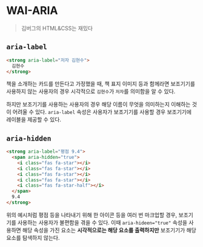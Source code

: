# WAI-ARIA

> 김버그의 HTML&CSS는 재밌다

## `aria-label`

```HTML
<strong aria-label="저자 김현수">
  김현수
</strong>
```

책을 소개하는 카드를 만든다고 가정했을 때, 책 표지 이미지 등과 함께라면 보조기기를 사용하지 않는 사용자의 경우 시각적으로 `김현수`가 `저자`를 의미함을 알 수 있다.

하지만 보조기기를 사용하는 사용자의 경우 해당 이름이 무엇을 의미하는지 이해하는 것이 어려울 수 있다. `aria-label` 속성은 사용자가 보조기기를 사용할 경우 보조기기에 레이블을 제공할 수 있다.

## `aria-hidden`

```html
<strong aria-label="평점 9.4">
  <span aria-hidden="true">
    <i class="fas fa-star"></i>
    <i class="fas fa-star"></i>
    <i class="fas fa-star"></i>
    <i class="fas fa-star"></i>
    <i class="fas fa-star-half"></i>
  </span>
  9.4
</strong>
```

위의 예시처럼 평점 등을 나타내기 위해 한 아이콘 등을 여러 번 마크업할 경우, 보조기기를 사용하는 사용자가 불편함을 겪을 수 있다. 이때 `aria-hideen="true"` 속성을 사용하면 해당 속성을 가진 요소는 **시각적으로는 해당 요소를 출력하지만** 보조기기가 해당 요소를 탐색하지 않는다.
